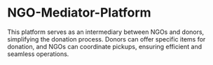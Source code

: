 # NGO-Mediator-Platform
This platform serves as an intermediary between NGOs and donors, simplifying the donation process. Donors can offer specific items for donation, and NGOs can coordinate pickups, ensuring efficient and seamless operations.
